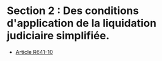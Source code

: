 # Section 2 : Des conditions d'application de la liquidation judiciaire simplifiée.

- [Article R641-10](article-r641-10.md)
